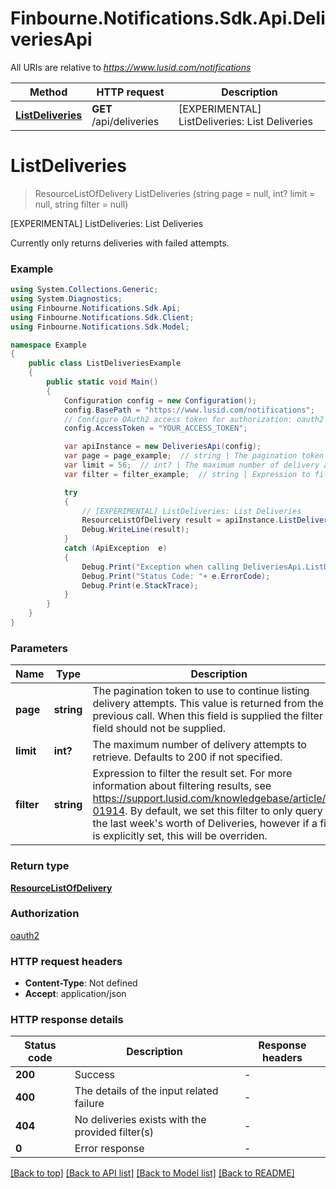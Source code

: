 # Finbourne.Notifications.Sdk.Api.DeliveriesApi

All URIs are relative to *https://www.lusid.com/notifications*

Method | HTTP request | Description
------------- | ------------- | -------------
[**ListDeliveries**](DeliveriesApi.md#listdeliveries) | **GET** /api/deliveries | [EXPERIMENTAL] ListDeliveries: List Deliveries


<a name="listdeliveries"></a>
# **ListDeliveries**
> ResourceListOfDelivery ListDeliveries (string page = null, int? limit = null, string filter = null)

[EXPERIMENTAL] ListDeliveries: List Deliveries

Currently only returns deliveries with failed attempts.

### Example
```csharp
using System.Collections.Generic;
using System.Diagnostics;
using Finbourne.Notifications.Sdk.Api;
using Finbourne.Notifications.Sdk.Client;
using Finbourne.Notifications.Sdk.Model;

namespace Example
{
    public class ListDeliveriesExample
    {
        public static void Main()
        {
            Configuration config = new Configuration();
            config.BasePath = "https://www.lusid.com/notifications";
            // Configure OAuth2 access token for authorization: oauth2
            config.AccessToken = "YOUR_ACCESS_TOKEN";

            var apiInstance = new DeliveriesApi(config);
            var page = page_example;  // string | The pagination token to use to continue listing delivery attempts. This value is returned from the previous call. When this field is supplied the filter field should not be supplied. (optional) 
            var limit = 56;  // int? | The maximum number of delivery attempts to retrieve. Defaults to 200 if not specified. (optional) 
            var filter = filter_example;  // string | Expression to filter the result set. For more information about filtering results, see https://support.lusid.com/knowledgebase/article/KA-01914.  By default, we set this filter to only query for the last week's worth of Deliveries, however if a filter is explicitly set, this will be overriden. (optional) 

            try
            {
                // [EXPERIMENTAL] ListDeliveries: List Deliveries
                ResourceListOfDelivery result = apiInstance.ListDeliveries(page, limit, filter);
                Debug.WriteLine(result);
            }
            catch (ApiException  e)
            {
                Debug.Print("Exception when calling DeliveriesApi.ListDeliveries: " + e.Message );
                Debug.Print("Status Code: "+ e.ErrorCode);
                Debug.Print(e.StackTrace);
            }
        }
    }
}
```

### Parameters

Name | Type | Description  | Notes
------------- | ------------- | ------------- | -------------
 **page** | **string**| The pagination token to use to continue listing delivery attempts. This value is returned from the previous call. When this field is supplied the filter field should not be supplied. | [optional] 
 **limit** | **int?**| The maximum number of delivery attempts to retrieve. Defaults to 200 if not specified. | [optional] 
 **filter** | **string**| Expression to filter the result set. For more information about filtering results, see https://support.lusid.com/knowledgebase/article/KA-01914.  By default, we set this filter to only query for the last week&#39;s worth of Deliveries, however if a filter is explicitly set, this will be overriden. | [optional] 

### Return type

[**ResourceListOfDelivery**](ResourceListOfDelivery.md)

### Authorization

[oauth2](../README.md#oauth2)

### HTTP request headers

 - **Content-Type**: Not defined
 - **Accept**: application/json


### HTTP response details
| Status code | Description | Response headers |
|-------------|-------------|------------------|
| **200** | Success |  -  |
| **400** | The details of the input related failure |  -  |
| **404** | No deliveries exists with the provided filter(s) |  -  |
| **0** | Error response |  -  |

[[Back to top]](#) [[Back to API list]](../README.md#documentation-for-api-endpoints) [[Back to Model list]](../README.md#documentation-for-models) [[Back to README]](../README.md)

